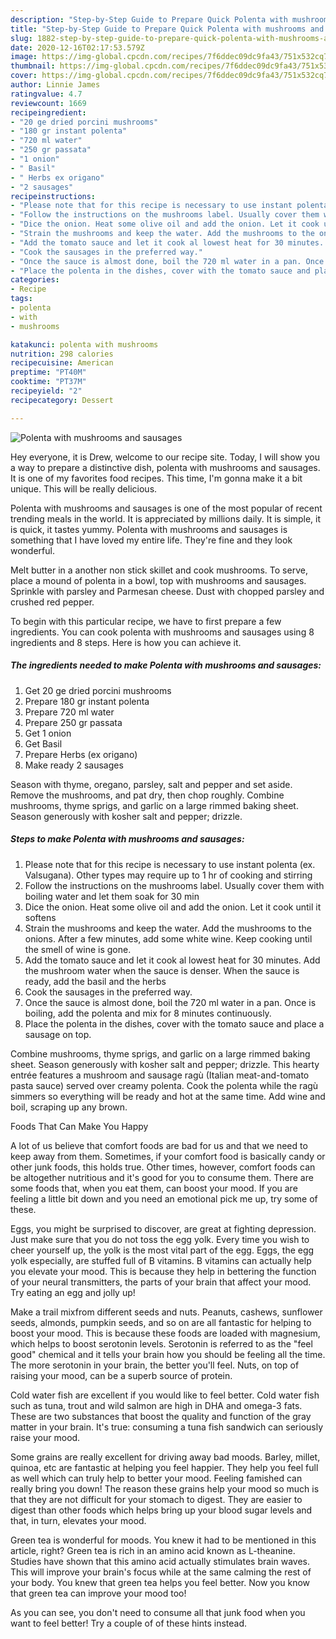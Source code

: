 ```yaml
---
description: "Step-by-Step Guide to Prepare Quick Polenta with mushrooms and sausages"
title: "Step-by-Step Guide to Prepare Quick Polenta with mushrooms and sausages"
slug: 1882-step-by-step-guide-to-prepare-quick-polenta-with-mushrooms-and-sausages
date: 2020-12-16T02:17:53.579Z
image: https://img-global.cpcdn.com/recipes/7f6ddec09dc9fa43/751x532cq70/polenta-with-mushrooms-and-sausages-recipe-main-photo.jpg
thumbnail: https://img-global.cpcdn.com/recipes/7f6ddec09dc9fa43/751x532cq70/polenta-with-mushrooms-and-sausages-recipe-main-photo.jpg
cover: https://img-global.cpcdn.com/recipes/7f6ddec09dc9fa43/751x532cq70/polenta-with-mushrooms-and-sausages-recipe-main-photo.jpg
author: Linnie James
ratingvalue: 4.7
reviewcount: 1669
recipeingredient:
- "20 ge dried porcini mushrooms"
- "180 gr instant polenta"
- "720 ml water"
- "250 gr passata"
- "1 onion"
- " Basil"
- " Herbs ex origano"
- "2 sausages"
recipeinstructions:
- "Please note that for this recipe is necessary to use instant polenta (ex. Valsugana). Other types may require up to 1 hr of cooking and stirring"
- "Follow the instructions on the mushrooms label. Usually cover them with boiling water and let them soak for 30 min"
- "Dice the onion. Heat some olive oil and add the onion. Let it cook until it softens"
- "Strain the mushrooms and keep the water. Add the mushrooms to the onions. After a few minutes, add some white wine. Keep cooking until the smell of wine is gone."
- "Add the tomato sauce and let it cook al lowest heat for 30 minutes. Add the mushroom water when the sauce is denser. When the sauce is ready, add the basil and the herbs"
- "Cook the sausages in the preferred way."
- "Once the sauce is almost done, boil the 720 ml water in a pan. Once is boiling, add the polenta and mix for 8 minutes continuously."
- "Place the polenta in the dishes, cover with the tomato sauce and place a sausage on top."
categories:
- Recipe
tags:
- polenta
- with
- mushrooms

katakunci: polenta with mushrooms 
nutrition: 298 calories
recipecuisine: American
preptime: "PT40M"
cooktime: "PT37M"
recipeyield: "2"
recipecategory: Dessert

---
```



![Polenta with mushrooms and sausages](https://img-global.cpcdn.com/recipes/7f6ddec09dc9fa43/751x532cq70/polenta-with-mushrooms-and-sausages-recipe-main-photo.jpg)

Hey everyone, it is Drew, welcome to our recipe site. Today, I will show you a way to prepare a distinctive dish, polenta with mushrooms and sausages. It is one of my favorites food recipes. This time, I'm gonna make it a bit unique. This will be really delicious.

Polenta with mushrooms and sausages is one of the most popular of recent trending meals in the world. It is appreciated by millions daily. It is simple, it is quick, it tastes yummy. Polenta with mushrooms and sausages is something that I have loved my entire life. They're fine and they look wonderful.

Melt butter in a another non stick skillet and cook mushrooms. To serve, place a mound of polenta in a bowl, top with mushrooms and sausages. Sprinkle with parsley and Parmesan cheese. Dust with chopped parsley and crushed red pepper.


To begin with this particular recipe, we have to first prepare a few ingredients. You can cook polenta with mushrooms and sausages using 8 ingredients and 8 steps. Here is how you can achieve it.

<!--inarticleads1-->

##### The ingredients needed to make Polenta with mushrooms and sausages:

1. Get 20 ge dried porcini mushrooms
1. Prepare 180 gr instant polenta
1. Prepare 720 ml water
1. Prepare 250 gr passata
1. Get 1 onion
1. Get  Basil
1. Prepare  Herbs (ex origano)
1. Make ready 2 sausages


Season with thyme, oregano, parsley, salt and pepper and set aside. Remove the mushrooms, and pat dry, then chop roughly. Combine mushrooms, thyme sprigs, and garlic on a large rimmed baking sheet. Season generously with kosher salt and pepper; drizzle. 

<!--inarticleads2-->

##### Steps to make Polenta with mushrooms and sausages:

1. Please note that for this recipe is necessary to use instant polenta (ex. Valsugana). Other types may require up to 1 hr of cooking and stirring
1. Follow the instructions on the mushrooms label. Usually cover them with boiling water and let them soak for 30 min
1. Dice the onion. Heat some olive oil and add the onion. Let it cook until it softens
1. Strain the mushrooms and keep the water. Add the mushrooms to the onions. After a few minutes, add some white wine. Keep cooking until the smell of wine is gone.
1. Add the tomato sauce and let it cook al lowest heat for 30 minutes. Add the mushroom water when the sauce is denser. When the sauce is ready, add the basil and the herbs
1. Cook the sausages in the preferred way.
1. Once the sauce is almost done, boil the 720 ml water in a pan. Once is boiling, add the polenta and mix for 8 minutes continuously.
1. Place the polenta in the dishes, cover with the tomato sauce and place a sausage on top.


Combine mushrooms, thyme sprigs, and garlic on a large rimmed baking sheet. Season generously with kosher salt and pepper; drizzle. This hearty entrée features a mushroom and sausage ragù (Italian meat-and-tomato pasta sauce) served over creamy polenta. Cook the polenta while the ragù simmers so everything will be ready and hot at the same time. Add wine and boil, scraping up any brown. 

Foods That Can Make You Happy


A lot of us believe that comfort foods are bad for us and that we need to keep away from them. Sometimes, if your comfort food is basically candy or other junk foods, this holds true. Other times, however, comfort foods can be altogether nutritious and it's good for you to consume them. There are some foods that, when you eat them, can boost your mood. If you are feeling a little bit down and you need an emotional pick me up, try some of these.

Eggs, you might be surprised to discover, are great at fighting depression. Just make sure that you do not toss the egg yolk. Every time you wish to cheer yourself up, the yolk is the most vital part of the egg. Eggs, the egg yolk especially, are stuffed full of B vitamins. B vitamins can actually help you elevate your mood. This is because they help in bettering the function of your neural transmitters, the parts of your brain that affect your mood. Try eating an egg and jolly up!

Make a trail mixfrom different seeds and nuts. Peanuts, cashews, sunflower seeds, almonds, pumpkin seeds, and so on are all fantastic for helping to boost your mood. This is because these foods are loaded with magnesium, which helps to boost serotonin levels. Serotonin is referred to as the "feel good" chemical and it tells your brain how you should be feeling all the time. The more serotonin in your brain, the better you'll feel. Nuts, on top of raising your mood, can be a superb source of protein.

Cold water fish are excellent if you would like to feel better. Cold water fish such as tuna, trout and wild salmon are high in DHA and omega-3 fats. These are two substances that boost the quality and function of the gray matter in your brain. It's true: consuming a tuna fish sandwich can seriously raise your mood. 

Some grains are really excellent for driving away bad moods. Barley, millet, quinoa, etc are fantastic at helping you feel happier. They help you feel full as well which can truly help to better your mood. Feeling famished can really bring you down! The reason these grains help your mood so much is that they are not difficult for your stomach to digest. They are easier to digest than other foods which helps bring up your blood sugar levels and that, in turn, elevates your mood.

Green tea is wonderful for moods. You knew it had to be mentioned in this article, right? Green tea is rich in an amino acid known as L-theanine. Studies have shown that this amino acid actually stimulates brain waves. This will improve your brain's focus while at the same calming the rest of your body. You knew that green tea helps you feel better. Now you know that green tea can improve your mood too!

As you can see, you don't need to consume all that junk food when you want to feel better! Try  a  couple of  of  these  hints  instead.

